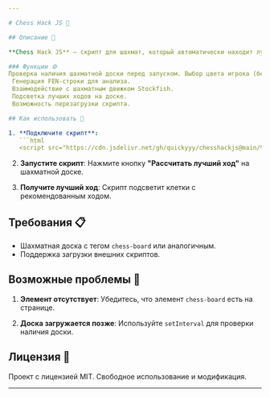 ```yaml
---

# Chess Hack JS 🎉

## Описание 📝

**Chess Hack JS** — скрипт для шахмат, который автоматически находит лучший ход с помощью Stockfish. Анализирует состояние доски, генерирует FEN-строку и подсвечивает лучший ход на доске. ♟️

### Функции ⚙️
Проверка наличия шахматной доски перед запуском. Выбор цвета игрока (белые или черные).
 Генерация FEN-строки для анализа.
 Взаимодействие с шахматным движком Stockfish.
 Подсветка лучших ходов на доске.
 Возможность перезагрузки скрипта.

## Как использовать 🚀

1. **Подключите скрипт**:
   ```html
   <script src="https://cdn.jsdelivr.net/gh/quickyyy/chesshackjs@main/%D0%B0bobus2.js"></script>
   ```

2. **Запустите скрипт**:
   Нажмите кнопку **"Рассчитать лучший ход"** на шахматной доске.

3. **Получите лучший ход**:
   Скрипт подсветит клетки с рекомендованным ходом.

## Требования 📋

- Шахматная доска с тегом `chess-board` или аналогичным.
- Поддержка загрузки внешних скриптов.

## Возможные проблемы 🚨

1. **Элемент отсутствует**:
   Убедитесь, что элемент `chess-board` есть на странице.

2. **Доска загружается позже**:
   Используйте `setInterval` для проверки наличия доски.

## Лицензия 📜

Проект с лицензией MIT. Свободное использование и модификация.

---
```

